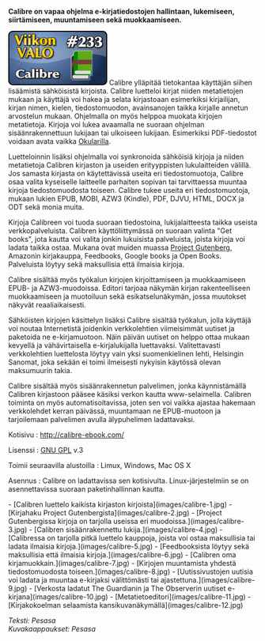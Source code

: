 <!--
Title: Calibre
Week: 5x25
Number: 233
Date: 2015/07/05
Pageimage: valo233-calibre.png
Tags: Linux,Windows,Mac OS X,Kirjat,e-kirja,EPUB,PDF,Kindle
-->

**Calibre on vapaa ohjelma e-kirjatiedostojen hallintaan, lukemiseen, siirtämiseen, muuntamiseen sekä muokkaamiseen.**

![](images/valo233-calibre.png "fig:valo233-calibre.png")
Calibre ylläpitää tietokantaa käyttäjän siihen lisäämistä sähköisistä kirjoista. Calibre luetteloi kirjat niiden metatietojen mukaan ja käyttäjä voi hakea ja selata kirjastoaan esimerkiksi kirjailijan, kirjan nimen, kielen, tiedostomuodon, avainsanojen taikka kirjalle annetun arvostelun mukaan. Ohjelmalla on myös helppoa muokata kirjojen metatietoja. Kirjoja voi lukea avaamalla ne suoraan ohjelman sisäänrakennettuun lukijaan tai ulkoiseen lukijaan. Esimerkiksi PDF-tiedostot voidaan avata vaikka [Okularilla](Okular).

Luetteloinnin lisäksi ohjelmalla voi synkronoida sähköisiä kirjoja ja niiden metatietoja Calibren kirjaston ja useiden erityyppisten lukulaitteiden välillä. Jos samasta kirjasta on käytettävissä useita eri tiedostomuotoja, Calibre osaa valita kyseiselle laitteelle parhaiten sopivan tai tarvittaessa muuntaa kirjoja tiedostomuodosta toiseen. Calibre tukee useita eri tiedostomuotoja, mukaan lukien EPUB, MOBI, AZW3 (Kindle), PDF, DJVU, HTML, DOCX ja ODT sekä monia muita.

Kirjoja Calibreen voi tuoda suoraan tiedostoina, lukijalaitteesta taikka useista verkkopalveluista. Calibren käyttöliittymässä on suoraan valinta "Get books", jota kautta voi valita jonkin lukuisista palveluista, joista kirjoja voi ladata taikka ostaa. Mukana ovat muiden muassa [Project Gutenberg](Project_Gutenberg), Amazonin kirjakauppa, Feedbooks, Google books ja Open Books. Palveluista löytyy sekä maksullisia että ilmaisia kirjoja.

Calibre sisältää myös työkalun kirjojen kirjoittamiseen ja muokkaamiseen EPUB- ja AZW3-muodoissa. Editori tarjoaa näkymän kirjan rakenteelliseen muokkaamiseen ja muotoiluun sekä esikatselunäkymän, jossa muutokset näkyvät reaaliaikaisesti.

Sähköisten kirjojen käsittelyn lisäksi Calibre sisältää työkalun, jolla käyttäjä voi noutaa Internetistä joidenkin verkkolehtien viimeisimmät uutiset ja paketoida ne e-kirjamuotoon. Näin päivän uutiset on helppo ottaa mukaan kevyellä ja vähävirtaisella e-kirjalukijalla luettavaksi. Valitettavasti verkkolehtien luettelosta löytyy vain yksi suomenkielinen lehti, Helsingin Sanomat, joka sekään ei toimi ilmeisesti nykyisin käytössä olevan maksumuurin takia.

Calibre sisältää myös sisäänrakennetun palvelimen, jonka käynnistämällä Calibren kirjastoon pääsee käsiksi verkon kautta www-selaimella. Calibren toiminta on myös automatisoitavissa, joten sen voi vaikka ajastaa hakemaan verkkolehdet kerran päivässä, muuntamaan ne EPUB-muotoon ja tarjoilemaan palvelimen avulla älypuhelimen ladattavaksi.

Kotisivu
:   <http://calibre-ebook.com/>

Lisenssi
:   [GNU GPL](GNU_GPL) v.3

Toimii seuraavilla alustoilla
:   Limux, Windows, Mac OS X

Asennus
:   Calibre on ladattavissa sen kotisivulta. Linux-järjestelmiin se on asennettavissa suoraan paketinhallinnan kautta.

<div class="psgallery" markdown="1">
-   [Calibren luettelo kaikista kirjaston kirjoista](images/calibre-1.jpg)
-   [Kirjahaku Project Gutenbergista](images/calibre-2.jpg)
-   [Project Gutenbergissa kirjoja on tarjolla useissa eri muodoissa.](images/calibre-3.jpg)
-   [Calibren sisäänrakennettu lukija.](images/calibre-4.jpg)
-   [Calibressa on tarjolla pitkä luettelo kauppoja, joista voi ostaa maksullisia tai ladata ilmaisia kirjoja.](images/calibre-5.jpg)
-   [Feedbooksista löytyy sekä maksullisia että ilmaisia kirjoja.](images/calibre-6.jpg)
-   [Calibren oma kirjamuokkain.](images/calibre-7.jpg)
-   [Kirjojen muuntamista yhdestä tiedostomuodosta toiseen.](images/calibre-8.jpg)
-   [Uutissivustojen uutisia voi ladata ja muuntaa e-kirjaksi välittömästi tai ajastettuna.](images/calibre-9.jpg)
-   [Verkosta ladatut The Guardianin ja The Observerin uutiset e-kirjana](images/calibre-10.jpg)
-   [Metatietoeditori](images/calibre-11.jpg)
-   [Kirjakokoelman selaamista kansikuvanäkymällä](images/calibre-12.jpg)
</div>

*Teksti: Pesasa* <br />
*Kuvakaappaukset: Pesasa*

